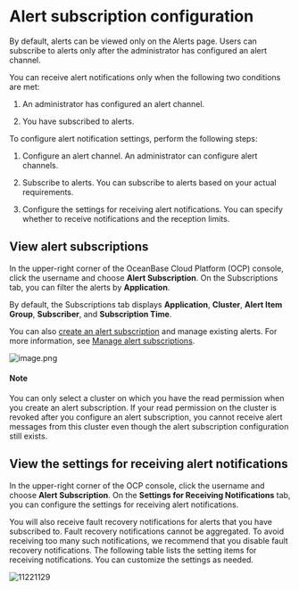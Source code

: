 # Alert subscription configuration

By default, alerts can be viewed only on the Alerts page. Users can subscribe to alerts only after the administrator has configured an alert channel.

You can receive alert notifications only when the following two conditions are met:

1. An administrator has configured an alert channel.

2. You have subscribed to alerts.

To configure alert notification settings, perform the following steps:

1. Configure an alert channel. An administrator can configure alert channels.

2. Subscribe to alerts. You can subscribe to alerts based on your actual requirements.

3. Configure the settings for receiving alert notifications. You can specify whether to receive notifications and the reception limits.

## View alert subscriptions

In the upper-right corner of the OceanBase Cloud Platform (OCP) console, click the username and choose **Alert Subscription**. On the Subscriptions tab, you can filter the alerts by **Application**.

By default, the Subscriptions tab displays **Application**, **Cluster**, **Alert Item Group**, **Subscriber**, and **Subscription Time**.

You can also [create an alert subscription](../../9.alert-management/20.new-alarm-notification.md) and manage existing alerts. For more information, see [Manage alert subscriptions](../../9.alert-management/21.manage-alert-subscriptions.md).

![image.png](https://obbusiness-private.oss-cn-shanghai.aliyuncs.com/doc/img/ocp/%E8%AE%A2%E9%98%85%E5%88%97%E8%A1%A82.png)

  <main id="notice" type='explain'>
    <h4>Note</h4>
    <p>You can only select a cluster on which you have the read permission when you create an alert subscription. If your read permission on the cluster is revoked after you configure an alert subscription, you cannot receive alert messages from this cluster even though the alert subscription configuration still exists.</p>
  </main>

## View the settings for receiving alert notifications

In the upper-right corner of the OCP console, click the username and choose **Alert Subscription**. On the **Settings for Receiving Notifications** tab, you can configure the settings for receiving alert notifications.

You will also receive fault recovery notifications for alerts that you have subscribed to. Fault recovery notifications cannot be aggregated. To avoid receiving too many such notifications, we recommend that you disable fault recovery notifications. The following table lists the setting items for receiving notifications. You can customize the settings as needed.

![11221129](https://obbusiness-private.oss-cn-shanghai.aliyuncs.com/doc/img/ocp/%E4%B8%AA%E4%BA%BA%E6%8E%A5%E5%8F%97%E8%AE%BE%E7%BD%AE2.png)
